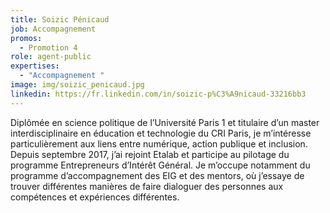 ```yaml
---
title: Soizic Pénicaud
job: Accompagnement
promos:
  - Promotion 4
role: agent-public
expertises:
  - "Accompagnement "
image: img/soizic_penicaud.jpg
linkedin: https://fr.linkedin.com/in/soizic-p%C3%A9nicaud-33216bb3
---
```



Diplômée en science politique de l’Université Paris 1 et titulaire d’un master interdisciplinaire en éducation et technologie du CRI Paris, je m’intéresse particulièrement aux liens entre numérique, action publique et inclusion. Depuis septembre 2017, j’ai rejoint Etalab et participe au pilotage du programme Entrepreneurs d’Intérêt Général. Je m’occupe notamment du programme d’accompagnement des EIG et des mentors, où j’essaye de trouver différentes manières de faire dialoguer des personnes aux compétences et expériences différentes.